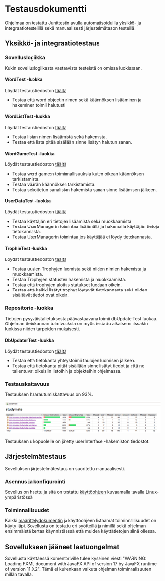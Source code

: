 # Testausdokumentti

Ohjelmaa on testattu Junittestin avulla automatisoiduilla yksikkö- ja integraatiotesteiillä sekä manuaalisesti järjestelmätason testeillä. 
## Yksikkö- ja integraatiotestaus

### Sovelluslogiikka

Kukin sovelluslogiikasta vastaavista testeistä on omissa luokissaan.
#### WordTest -luokka
Löydät testaustiedoston [täältä](https://github.com/Branuz/ot-harjoitustyo/blob/master/languageApplication/src/test/java/com/poussu/studymate/wordTest.java)
- Testaa että word objectin nimen sekä käännöksen lisääminen ja hakeminen toimii halutusti.

#### WordListTest -luokka
Löydät testaustiedoston [täältä](https://github.com/Branuz/ot-harjoitustyo/blob/master/languageApplication/src/test/java/com/poussu/studymate/WordListTest.java)
- Testaa listan nimen lisäämistä sekä hakemista.
- Testaa että lista pitää sisällään sinne lisätyn halutun sanan.

#### WordGameTest -luokka
Löydät testaustiedoston [täältä](https://github.com/Branuz/ot-harjoitustyo/blob/master/languageApplication/src/test/java/com/poussu/studymate/wordGameTest.java)
- Testaa word game:n toiminnallisuuksia kuten oikean käännöksen tarkistamista.
- Testaa väärän käännöksen tarkistamista.
- Testaa sekoitetun sanalistan hakemista sanan sinne lisäämisen jälkeen.

#### UserDataTest -luokka
Löydät testaustiedoston [täältä](https://github.com/Branuz/ot-harjoitustyo/blob/master/languageApplication/src/test/java/com/poussu/studymate/userDataTest.java)
- Testaa käyttäjän eri tietojen lisäämistä sekä muokkaamista.
- Testaa UserManagerin toimintaa lisäämällä ja hakemalla käyttäjän tietoja tietokannasta.
- Testaa UserManagerin toimintaa jos käyttäjää ei löydy tietokannasta.

#### TrophieTest -luokka
Löydät testaustiedoston [täältä](https://github.com/Branuz/ot-harjoitustyo/blob/master/languageApplication/src/test/java/com/poussu/studymate/TrophieTest.java)
- Testaa uusien Trophyjen luomista sekä niiden nimien hakemista ja muokkaamista.
- Testaa Trophyjen statusten hakemista ja muokkaamista.
- Testaa että trophyjen aloitus statukset luodaan oikein.
- Testaa että kaikki lisätyt trophyt löytyvät tietokannasta sekä niiden sisältävät tiedot ovat oikein.
### Repositorio -luokka
Tietojen pysyväistalletuksesta päävastaavana toimii dbUpdaterTest luokaa. Ohjelman tietokannan toimivuuksia on myös testattu aikaisemmissakin luokissa niiden tarpeiden mukaisesti.
#### DbUpdaterTest -luokka
Löydät testaustiedoston [täältä](https://github.com/Branuz/ot-harjoitustyo/blob/master/languageApplication/src/test/java/com/poussu/studymate/dbUpdaterTest.java)
- Testaa että tietokanta yhteystoimii taulujen luomisen jälkeen.
- Testaa että tietokanta pitää sisällään sinne lisätyt tiedot ja että ne tallentuvat oikeisiin listoihin ja objekteihin ohjelmassa.

### Testauskattavuus

Testauksen haarautumiskattavuus on 93%.

![coverage report](./photos/testikattavuus.png)

Testauksen ulkopuolelle on jätetty userInterface -hakemiston tiedostot.

## Järjestelmätestaus

Sovelluksen järjestelmätestaus on suoritettu manuaalisesti.

### Asennus ja konfigurointi

Sovellus on haettu ja sitä on testattu [käyttöohjeen](https://github.com/Branuz/ot-harjoitustyo/blob/master/documents/Usage%20instructions.md) kuvaamalla tavalla Linux-ympäristössä.

### Toiminnallisuudet

Kaikki [määrittelydokumentin](https://github.com/Branuz/ot-harjoitustyo/blob/master/documents/specificationOfRequirements.md) ja käyttöohjeen listaamat toiminnallisuudet on käyty läpi. 
Sovellusta on testattu eri syötteillä ja nimillä sekä ohjelman ensimmäistä kertaa käynnistäessä että muiden käyttätietojen siinä ollessa.

## Sovellukseen jääneet laatuongelmat
Sovellusta käyttäessä komentoriville tulee kyseinen viesti "WARNING: Loading FXML document with JavaFX API of version 17 by JavaFX runtime of version 11.0.2". Tämä ei kuitenkaan vaikuta ohjelman toiminnalisuuten millän tavalla.

